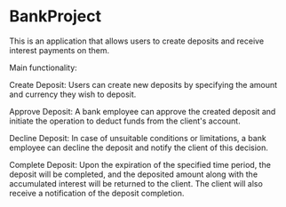# BankProject

This is an application that allows users to create deposits and receive interest payments on them.

Main functionality:

Create Deposit: Users can create new deposits by specifying the amount and currency they wish to deposit.

Approve Deposit: A bank employee can approve the created deposit and initiate the operation to deduct funds from the client's account.

Decline Deposit: In case of unsuitable conditions or limitations, a bank employee can decline the deposit and notify the client of this decision.

Complete Deposit: Upon the expiration of the specified time period, the deposit will be completed, and the deposited amount along with the accumulated interest will be returned to the client. The client will also receive a notification of the deposit completion.

